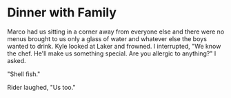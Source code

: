 # Dinner with Family
Marco had us sitting in a corner away from everyone else and there were no menus brought to us only a glass of water and whatever else the boys wanted to drink.  Kyle looked at Laker and frowned.  I interrupted, "We know the chef.  He'll make us something special.  Are you allergic to anything?"  I asked.

"Shell fish."

Rider laughed, "Us too."
<!--stackedit_data:
eyJoaXN0b3J5IjpbMTg4NzQxOTk4NSw5MTA5ODMyNzddfQ==
-->